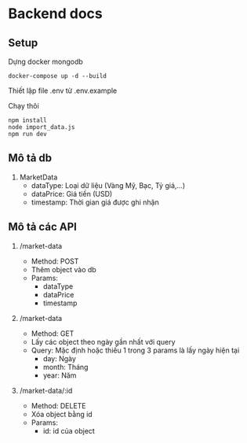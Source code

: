 # **Backend docs**
## **Setup**

Dựng docker mongodb

```
docker-compose up -d --build
```

Thiết lập file .env từ .env.example

Chạy thôi

```
npm install
node import_data.js
npm run dev
```

## **Mô tả db**
1. MarketData
    - dataType: Loại dữ liệu (Vàng Mỹ, Bạc, Tỷ giá,...)
    - dataPrice: Giá tiền (USD)
    - timestamp: Thời gian giá được ghi nhận


## **Mô tả các API**
1. /market-data
    - Method: POST
    - Thêm object vào db
    - Params:
        - dataType
        - dataPrice
        - timestamp
    
2. /market-data
    - Method: GET
    - Lấy các object theo ngày gần nhất với query
    - Query: Mặc định hoặc thiếu 1 trong 3 params là lấy ngày hiện tại
        - day: Ngày
        - month: Tháng
        - year: Năm

3. /market-data/:id
    - Method: DELETE
    - Xóa object bằng id
    - Params: 
        - id: id của object
        